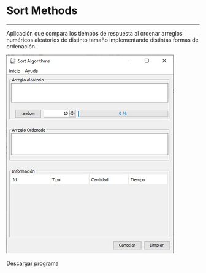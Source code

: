 # Sort Methods
---
Aplicación que compara los tiempos de respuesta al ordenar arreglos numéricos aleatorios de distinto tamaño
implementando distintas formas de ordenación.

![alt text](sort_algorithms/src/resources/app.jpg)

[Descargar programa](http://www.mediafire.com/file/kp3lm5713pusvn6/Sort.exe/file)